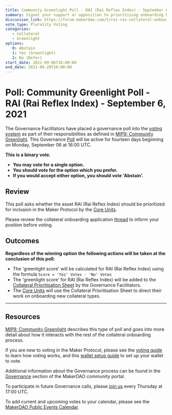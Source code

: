 ```yaml
---
title: Community Greenlight Poll - RAI (Rai Reflex Index) - September 6, 2021
summary: Signal your support or opposition to prioritising onboarding RAI (Rai Reflex Index). 
discussion_link: https://forum.makerdao.com/t/rai-rai-collateral-onboarding-application-mip6/9802
vote_type: Plurality Voting
categories:
   - Collateral
   - Greenlight
options:
   0: Abstain
   1: Yes (Greenlight)
   2: No (Defer)
start_date: 2021-09-06T16:00:00
end_date: 2021-09-20T16:00:00
---
```

# Poll: Community Greenlight Poll - RAI (Rai Reflex Index) - September 6, 2021

The Governance Facilitators have placed a governance poll into the [voting system](https://vote.makerdao.com/polling) as part of their responsibilities as defined in [MIP9: Community Greenlight](https://mips.makerdao.com/mips/details/MIP9). This Governance [Poll](https://community-development.makerdao.com/en/learn/governance/on-chain-gov) will be active for fourteen days beginning on Monday, September 06 at 16:00 UTC.

**This is a binary vote.** 
- **You may vote for a single option.** 
- **You should vote for the option which you prefer.**
- **If you would accept either option, you should vote 'Abstain'.**

## Review

This poll asks whether the asset RAI (Rai Reflex Index) should be prioritized for inclusion in the Maker Protocol by the [Core Units](https://mips.makerdao.com/mips/details/MIP38#mip38c2-core-unit-state). 

Please review the collateral onboarding application [thread](https://forum.makerdao.com/t/rai-rai-collateral-onboarding-application-mip6/9802) to inform your position before voting.

## Outcomes

**Regardless of the winning option the following actions will be taken at the conclusion of this poll:**
* The 'greenlight score' will be calculated for RAI (Rai Reflex Index) using the formula `Score = 'Yes' Votes - 'No' Votes`
* The 'greenlight score' for RAI (Rai Reflex Index) will be added to the [Collateral Prioritisation Sheet](https://docs.google.com/spreadsheets/d/1IX9e2fyfz7djtDMKn5gMyGsyFxHoY75GncMbAjnSXrM/edit#gid=0) by the Governance Facilitators.
* The [Core Units](https://mips.makerdao.com/mips/details/MIP38#mip38c2-core-unit-state) will use the Collateral Prioritisation Sheet to direct their work on onboarding new collateral types.

---

## Resources

[MIP9: Community Greenlight](https://mips.makerdao.com/mips/details/MIP9) describes this type of poll and goes into more detail about how it interacts with the rest of the collateral onboarding process.

If you are new to voting in the Maker Protocol, please see the [voting guide](https://community-development.makerdao.com/en/learn/governance/how-voting-works/) to learn how voting works, and this [wallet setup guide](https://community-development.makerdao.com/en/learn/governance/voting-setup/) to set up your wallet to vote.

Additional information about the Governance process can be found in the [Governance](https://community-development.makerdao.com/en/learn/governance) section of the MakerDAO community portal.

To participate in future Governance calls, please [join us](https://github.com/makerdao/community/tree/master/governance/governance-and-risk-meetings) every Thursday at 17:00 UTC.

To add current and upcoming votes to your calendar, please see the [MakerDAO Public Events Calendar](https://calendar.google.com/calendar/embed?src=makerdao.com_3efhm2ghipksegl009ktniomdk%40group.calendar.google.com&ctz=UTC&mode=week&showCalendars=0&showPrint=0).